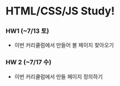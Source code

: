 # HTML/CSS/JS Study!

### HW1 (~7/13 토)
- 이번 커리큘럼에서 만들어 볼 페이지 찾아오기

### HW 2 (~7/17 수)
- 이번 커리큘럼에서 만들 페이지 정의하기
